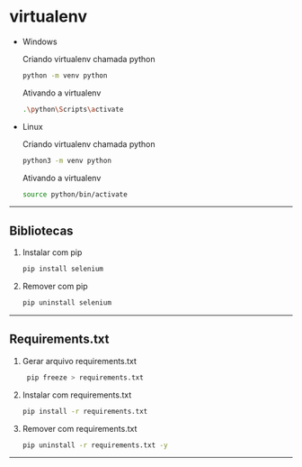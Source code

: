 # virtualenv

* Windows

    Criando virtualenv chamada python

    ```bash
    python -m venv python
    ```

    Ativando a virtualenv

    ```bash
    .\python\Scripts\activate
    ```

* Linux

    Criando virtualenv chamada python

    ```bash
    python3 -m venv python
    ```

    Ativando a virtualenv

    ```bash
    source python/bin/activate
    ```

----

## Bibliotecas

1. Instalar com pip

    ```bash
    pip install selenium
    ```

2. Remover com pip

    ```bash
    pip uninstall selenium
    ```

----

## Requirements.txt

1. Gerar arquivo requirements.txt

   ```bash
    pip freeze > requirements.txt
    ```

2. Instalar com requirements.txt

    ```bash
    pip install -r requirements.txt
    ```

3. Remover com requirements.txt

    ```bash
    pip uninstall -r requirements.txt -y
    ```

----
